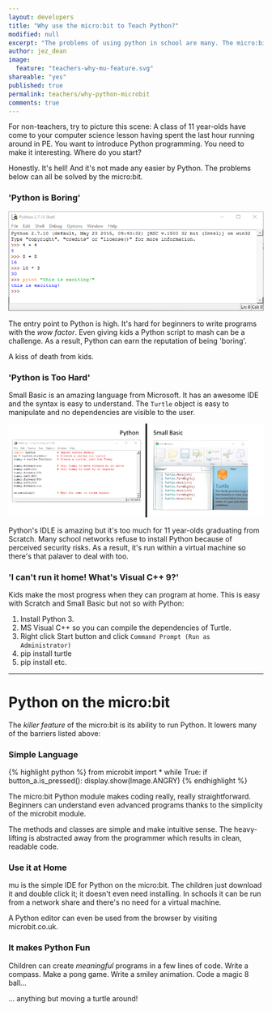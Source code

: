 ```yaml
---
layout: developers
title: "Why use the micro:bit to Teach Python?"
modified: null
excerpt: "The problems of using python in school are many. The micro:bit may help change all that!"
author: jez_dean
image:
  feature: "teachers-why-mu-feature.svg"
shareable: "yes"
published: true
permalink: teachers/why-python-microbit
comments: true
---
```


For non-teachers, try to picture this scene: A class of 11 year-olds have come to your computer science lesson having spent the last hour running around in PE. You want to introduce Python programming. You need to make it interesting. Where do you start?

Honestly. It's hell! And it's not made any easier by Python. The problems below can all be solved by the micro:bit.

### 'Python is Boring' 

![Writing python into a console](/images/teachers-python-shell.png)

The entry point to Python is high. It's hard for beginners to write programs with the _wow factor_. Even giving kids a Python script to mash can be a challenge. As a result, Python can earn the reputation of being 'boring'. 

A kiss of death from kids.

### 'Python is Too Hard' 

Small Basic is an amazing language from Microsoft. It has an awesome IDE and the syntax is easy to understand. The `Turtle` object is easy to manipulate and no dependencies are visible to the user. 

![Comparison of Python and Small Basic](/images/teachers-python-small-basic.png)

Python's IDLE is amazing but it's too much for 11 year-olds graduating from Scratch. Many school networks refuse to install Python because of perceived security risks. As a result, it's run within a virtual machine so there's that palaver to deal with too.

### 'I can't run it home! What's Visual C++ 9?'

Kids make the most progress when they can program at home. This is easy with Scratch and Small Basic but not so with Python: 

1. Install Python 3.
2. MS Visual C++ so you can compile the dependencies of Turtle.
3. Right click Start button and click `Command Prompt (Run as Administrator)`
4. pip install turtle
5. pip install etc. 

---

# Python on the micro:bit

The _killer feature_ of the micro:bit is its ability to run Python. It lowers many of the barriers listed above:

### Simple Language

{% highlight python %}
from microbit import *
while True:
    if button_a.is_pressed():
        display.show(Image.ANGRY)
{% endhighlight %}

The micro:bit Python module makes coding really, really straightforward. Beginners can understand even advanced programs thanks to the simplicity of the microbit module.

The methods and classes are simple and make intuitive sense. The heavy-lifting is abstracted away from the programmer which results in clean, readable code.

### Use it at Home

mu is the simple IDE for Python on the micro:bit. The children just download it and double click it; it doesn't even need installing. In schools it can be run from a network share and there's no need for a virtual machine.

A Python editor can even be used from the browser by visiting microbit.co.uk.

### It makes Python Fun

Children can create _meaningful_ programs in a few lines of code. Write a compass. Make a pong game. Write a smiley animation. Code a magic 8 ball... 

... anything but moving a turtle around!







